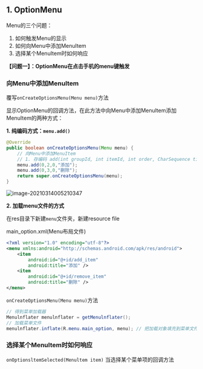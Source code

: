 

## 1. OptionMenu

Menu的三个问题：

1. 如何触发Menu的显示
2. 如何向Menu中添加MenuItem
3. 选择某个MenuItem时如何响应

**【问题一】：OptionMenu在点击手机的menu键触发**

### 向Menu中添加MenuItem

覆写`onCreateOptionsMenu(Menu menu)`方法

显示OptionMenu的回调方法，在此方法中向Menu中添加Menultem添加MenuItem的两种方式：

**1. 纯编码方式：`menu.add()`**

```java
@Override
public boolean onCreateOptionsMenu(Menu menu) {
    // 向Menu中添加MenuItem
    // 1. 存编码 add(int groupId, int itemId, int order, CharSequence title);
    menu.add(0,2,0,"添加");
    menu.add(0,3,0,"删除");
    return super.onCreateOptionsMenu(menu);
}
```

![image-20210314005210347](https://iqqcode-blog.oss-cn-beijing.aliyuncs.com/img-2021-befo/20210314005454.png)

**2. 加载menu文件的方式**

在res目录下新建`menu`文件夹，新建resource file

main_option.xml(Menu布局文件)

```xml
<?xml version="1.0" encoding="utf-8"?>
<menu xmlns:android="http://schemas.android.com/apk/res/android">
    <item
        android:id="@+id/add_item"
        android:title="添加" />
    <item
        android:id="@+id/remove_item"
        android:title="删除" />
</menu>
```

`onCreateOptionsMenu(Menu menu)`方法

```java
// 得到菜单加载器
Menulnflater menulnflater = getMenulnflater();
// 加载菜单文件
menulnflater.inflate(R.menu.main_option, menu); // 把加载对象填充到菜单文件
```





### 选择某个MenuItem时如何响应



`onOptionsltemSelected(Menultem item)` 当选择某个菜单项的回调方法



